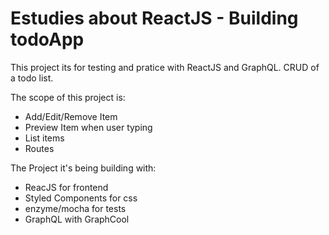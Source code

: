 # Estudies about ReactJS - Building todoApp

This project its for testing and pratice with ReactJS and GraphQL.
CRUD of a todo list.

The scope of this project is:
  * Add/Edit/Remove Item
  * Preview Item when user typing
  * List items
  * Routes

 The Project it's being building with:
  * ReacJS for frontend
  * Styled Components for css
  * enzyme/mocha for tests
  * GraphQL with GraphCool
